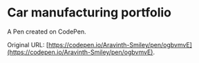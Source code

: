 # Car manufacturing portfolio 

A Pen created on CodePen.

Original URL: [https://codepen.io/Aravinth-Smiley/pen/ogbvmvE](https://codepen.io/Aravinth-Smiley/pen/ogbvmvE).

